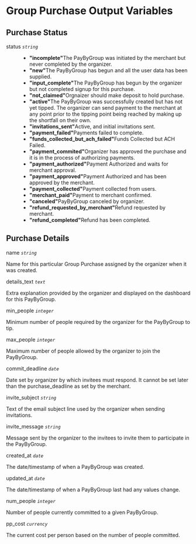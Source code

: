 # Group Purchase Output Variables

## Purchase Status
<dl>
  <dt>status <code><i>string</i></code></dt>
  <dd>
    <ul>
      <li><strong>"incomplete"</strong>The PayByGroup was initiated by the merchant but never completed by the organizer.</li>
      <li><strong>"new"</strong>The PayByGroup has begun and all the user data has been supplied.</li>
      <li><strong>"input_complete"</strong>The PayByGroup has begun by the organizer but not completed signup for this purchase.</li>
      <li><strong>"not_claimed"</strong>Orgnaizer should make deposit to hold purchase.</li>
      <li><strong>"active"</strong>The PayByGroup was successfully created but has not yet tipped. The organizer can send payment to the merchant at any point prior to the tipping point being reached by making up the shortfall on their own.</li>
      <li><strong>"invitations_sent"</strong>Active, and initial invitations sent.</li>
      <li><strong>"payment_failed"</strong>Payments failed to complete.</li>
      <li><strong>"funds_collected_but_ach_failed"</strong>Funds Collected but ACH Failed.</li>
      <li><strong>"payment_commited"</strong>Organizer has approved the purchase and it is in the process of authorizing payments.</li>
      <li><strong>"payment_authorized"</strong>Payment Authorized and waits for merchant approval.</li>
      <li><strong>"payment_approved"</strong>Payment Authorized and has been approved by the merchant.</li>
      <li><strong>"payment_collected"</strong>Payment collected from users.</li>
      <li><strong>"merchant_paid"</strong>Payment to merchant confirmed.</li>
      <li><strong>"canceled"</strong>PayByGroup canceled by organizer.</li>
      <li><strong>"refund_requested_by_merchant"</strong>Refund requested by merchant.</li>
      <li><strong>"refund_completed"</strong>Refund has been completed.</li>
    </ul>
  </dd>
</dl>

## Purchase Details
<dl>
  <dt>name <code><i>string</i></code></dt>
  <dl>Name for this particular Group Purchase assigned by the organizer when it was created.</dl>
  <dt>details_text <code><i>text</i></code></dt>
  <dl>Extra explanation provided by the organizer and displayed on the dashboard for this PayByGroup.</dl>
  <dt>min_people <code><i>integer</i></code></dt>
  <dl>Minimum number of people required by the organizer for the PayByGroup to tip.</dl>
  <dt>max_people <code><i>integer</i></code></dt>
  <dl>Maximum number of people allowed by the organizer to join the PayByGroup.</dl>
  <dt>commit_deadline <code><i>date</i></code></dt>
  <dl>Date set by organizer by which invitees must respond. It cannot be set later than the purchase_deadline as set by the merchant.</dl>
  <dt>invite_subject <code><i>string</i></code></dt>
  <dl>Text of the email subject line used by the organizer when sending invitations.</dl>
  <dt>invite_message <code><i>string</i></code></dt>
  <dl>Message sent by the organizer to the invitees to invite them to participate in the PayByGroup.</dl>
  <dt>created_at <code><i>date</i></code></dt>
  <dl>The date/timestamp of when a PayByGroup was created.</dl>
  <dt>updated_at <code><i>date</i></code></dt>
  <dl>The date/timestamp of when a PayByGroup last had any values change.</dl>
  <dt>num_people <code><i>integer</i></code></dt>
  <dl>Number of people currently committed to a given PayByGroup.</dl>
  <dt>pp_cost <code><i>currency</i></code></dt>
  <dl>The current cost per person based on the number of people committed.</dl>
</dl>